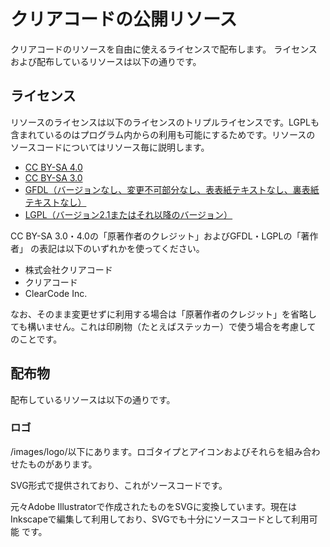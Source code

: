# クリアコードの公開リソース

クリアコードのリソースを自由に使えるライセンスで配布します。
ライセンスおよび配布しているリソースは以下の通りです。

## ライセンス

リソースのライセンスは以下のライセンスのトリプルライセンスです。LGPLも
含まれているのはプログラム内からの利用も可能にするためです。リソースの
ソースコードについてはリソース毎に説明します。

* [CC BY-SA 4.0](https://creativecommons.org/licenses/by-sa/4.0/)
* [CC BY-SA 3.0](http://creativecommons.org/licenses/by-sa/3.0/)
* [GFDL（バージョンなし、変更不可部分なし、表表紙テキストなし、裏表紙テキストなし）](http://www.gnu.org/copyleft/fdl.html)
* [LGPL（バージョン2.1またはそれ以降のバージョン）](http://www.gnu.org/licenses/lgpl-2.1.html)

CC BY-SA 3.0・4.0の「原著作者のクレジット」およびGFDL・LGPLの「著作者」
の表記は以下のいずれかを使ってください。

* 株式会社クリアコード
* クリアコード
* ClearCode Inc.

なお、そのまま変更せずに利用する場合は「原著作者のクレジット」を省略し
ても構いません。これは印刷物（たとえばステッカー）で使う場合を考慮して
のことです。

## 配布物

配布しているリソースは以下の通りです。

### ロゴ

/images/logo/以下にあります。ロゴタイプとアイコンおよびそれらを組み合わ
せたものがあります。

SVG形式で提供されており、これがソースコードです。

元々Adobe Illustratorで作成されたものをSVGに変換しています。現在は
Inkscapeで編集して利用しており、SVGでも十分にソースコードとして利用可能
です。
